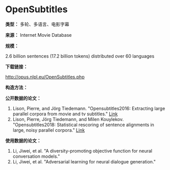 # OpenSubtitles

**类型：** 多轮、多语言、电影字幕

**来源：** Internet Movie Database

**规模：**

2.6 billion sentences (17.2 billion tokens) distributed over 60 languages

**下载链接：**

http://opus.nlpl.eu/OpenSubtitles.php



**构造方法：**



**公开数据的论文：**

1. Lison, Pierre, and Jörg Tiedemann. "Opensubtitles2016: Extracting large parallel corpora from movie and tv subtitles." [Link](https://pdfs.semanticscholar.org/10df/593bdf6d0e4a5f0daa8c224a8bdddf9e3167.pdf)
2. Lison, Pierre, Jörg Tiedemann, and Milen Kouylekov. "Opensubtitles2018: Statistical rescoring of sentence alignments in large, noisy parallel corpora." [Link](http://www.lrec-conf.org/proceedings/lrec2018/pdf/294.pdf)

**使用数据的论文：**

1. Li, Jiwei, et al. "A diversity-promoting objective function for neural conversation models." 
2. Li, Jiwei, et al. "Adversarial learning for neural dialogue generation."